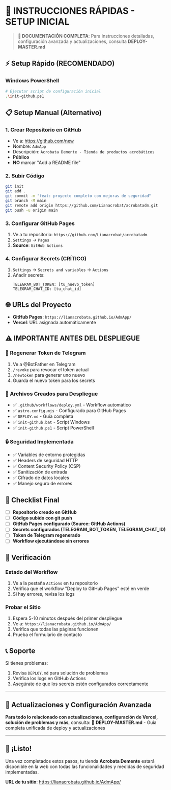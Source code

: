 # 🚀 INSTRUCCIONES RÁPIDAS - SETUP INICIAL

> **📖 DOCUMENTACIÓN COMPLETA**: Para instrucciones detalladas, configuración avanzada y actualizaciones, consulta **DEPLOY-MASTER.md**

## ⚡ Setup Rápido (RECOMENDADO)

### Windows PowerShell
```bash
# Ejecutar script de configuración inicial
.\init-github.ps1
```

## 📋 Setup Manual (Alternativo)

### 1. Crear Repositorio en GitHub
- Ve a: https://github.com/new
- Nombre: `AdmApp`
- Descripción: `Acrobata Demente - Tienda de productos acrobáticos`
- **Público**
- **NO** marcar "Add a README file"

### 2. Subir Código
```bash
git init
git add .
git commit -m "feat: proyecto completo con mejoras de seguridad"
git branch -M main
git remote add origin https://github.com/Lianacrobat/acrobatadm.git
git push -u origin main
```

### 3. Configurar GitHub Pages
1. Ve a tu repositorio: `https://github.com/Lianacrobat/acrobatadm`
2. `Settings` → `Pages`
3. **Source**: `GitHub Actions`

### 4. Configurar Secrets (CRÍTICO)
1. `Settings` → `Secrets and variables` → `Actions`
2. Añadir secrets:
   ```
   TELEGRAM_BOT_TOKEN: [tu_nuevo_token]
   TELEGRAM_CHAT_ID: [tu_chat_id]
   ```

## 🌐 URLs del Proyecto
- **GitHub Pages**: `https://lianacrobata.github.io/AdmApp/`
- **Vercel**: URL asignada automáticamente

## ⚠️ IMPORTANTE ANTES DEL DESPLIEGUE

### 🔑 Regenerar Token de Telegram
1. Ve a @BotFather en Telegram
2. `/revoke` para revocar el token actual
3. `/newtoken` para generar uno nuevo
4. Guarda el nuevo token para los secrets

### 📁 Archivos Creados para Despliegue
- ✅ `.github/workflows/deploy.yml` - Workflow automático
- ✅ `astro.config.mjs` - Configurado para GitHub Pages
- ✅ `DEPLOY.md` - Guía completa
- ✅ `init-github.bat` - Script Windows
- ✅ `init-github.ps1` - Script PowerShell

### 🔒 Seguridad Implementada
- ✅ Variables de entorno protegidas
- ✅ Headers de seguridad HTTP
- ✅ Content Security Policy (CSP)
- ✅ Sanitización de entrada
- ✅ Cifrado de datos locales
- ✅ Manejo seguro de errores

## 🚨 Checklist Final

- [ ] **Repositorio creado en GitHub**
- [ ] **Código subido con git push**
- [ ] **GitHub Pages configurado (Source: GitHub Actions)**
- [ ] **Secrets configurados (TELEGRAM_BOT_TOKEN, TELEGRAM_CHAT_ID)**
- [ ] **Token de Telegram regenerado**
- [ ] **Workflow ejecutándose sin errores**

## 🔧 Verificación

### Estado del Workflow
1. Ve a la pestaña `Actions` en tu repositorio
2. Verifica que el workflow "Deploy to GitHub Pages" esté en verde
3. Si hay errores, revisa los logs

### Probar el Sitio
1. Espera 5-10 minutos después del primer despliegue
2. Ve a: `https://lianacrobata.github.io/AdmApp/`
3. Verifica que todas las páginas funcionen
4. Prueba el formulario de contacto

## 📞 Soporte

Si tienes problemas:
1. Revisa `DEPLOY.md` para solución de problemas
2. Verifica los logs en GitHub Actions
3. Asegúrate de que los secrets estén configurados correctamente

---

## 🔄 Actualizaciones y Configuración Avanzada

**Para todo lo relacionado con actualizaciones, configuración de Vercel, solución de problemas y más**, consulta:
📖 **DEPLOY-MASTER.md** - Guía completa unificada de deploy y actualizaciones

---

## 🎉 ¡Listo!

Una vez completados estos pasos, tu tienda **Acrobata Demente** estará disponible en la web con todas las funcionalidades y medidas de seguridad implementadas.

**URL de tu sitio**: https://lianacrobata.github.io/AdmApp/